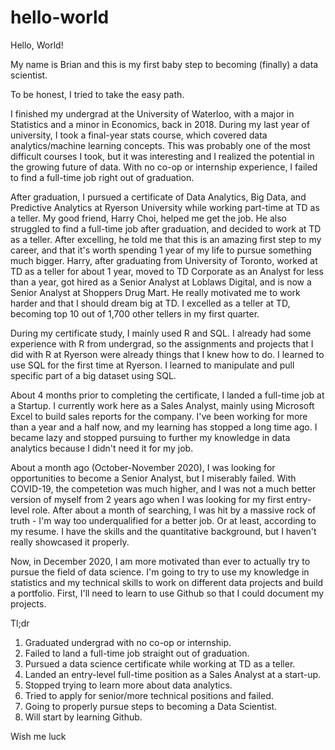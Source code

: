 # hello-world

Hello, World!

My name is Brian and this is my first baby step to becoming (finally) a data scientist.

To be honest, I tried to take the easy path.

I finished my undergrad at the University of Waterloo, with a major in Statistics and a minor in Economics, back in 2018.
During my last year of university, I took a final-year stats course, which covered data analytics/machine learning concepts.
This was probably one of the most difficult courses I took, but it was interesting and I realized the potential in the growing future of data.
With no co-op or internship experience, I failed to find a full-time job right out of graduation.

After graduation, I pursued a certificate of Data Analytics, Big Data, and Predictive Analytics at Ryerson University while working part-time at TD as a teller.
My good friend, Harry Choi, helped me get the job. He also struggled to find a full-time job after graduation, and decided to work at TD as a teller.
After excelling, he told me that this is an amazing first step to my career, and that it's worth spending 1 year of my life to pursue something much bigger.
Harry, after graduating from University of Toronto, worked at TD as a teller for about 1 year, moved to TD Corporate as an Analyst for less than a year, got hired as a Senior Analyst at Loblaws Digital, and is now a Senior Analyst at Shoppers Drug Mart.
He really motivated me to work harder and that I should dream big at TD. I excelled as a teller at TD, becoming top 10 out of 1,700 other tellers in my first quarter.

During my certificate study, I mainly used R and SQL.
I already had some experience with R from undergrad, so the assignments and projects that I did with R at Ryerson were already things that I knew how to do.
I learned to use SQL for the first time at Ryerson. I learned to manipulate and pull specific part of a big dataset using SQL.

About 4 months prior to completing the certificate, I landed a full-time job at a Startup.
I currently work here as a Sales Analyst, mainly using Microsoft Excel to build sales reports for the company.
I've been working for more than a year and a half now, and my learning has stopped a long time ago.
I became lazy and stopped pursuing to further my knowledge in data analytics because I didn't need it for my job.

About a month ago (October-November 2020), I was looking for opportunities to become a Senior Analyst, but I miserably failed.
With COVID-19, the competetion was much higher, and I was not a much better version of myself from 2 years ago when I was looking for my first entry-level role.
After about a month of searching, I was hit by a massive rock of truth - I'm way too underqualified for a better job.
Or at least, according to my resume.
I have the skills and the quantitative background, but I haven't really showcased it properly.

Now, in December 2020, I am more motivated than ever to actually try to pursue the field of data science.
I'm going to try to use my knowledge in statistics and my technical skills to work on different data projects and build a portfolio.
First, I'll need to learn to use Github so that I could document my projects.

Tl;dr
1. Graduated undergrad with no co-op or internship.
2. Failed to land a full-time job straight out of graduation.
3. Pursued a data science certificate while working at TD as a teller.
4. Landed an entry-level full-time position as a Sales Analyst at a start-up.
5. Stopped trying to learn more about data analytics.
6. Tried to apply for senior/more technical positions and failed.
7. Going to properly pursue steps to becoming a Data Scientist.
8. Will start by learning Github.

Wish me luck
